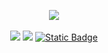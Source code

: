 <div align="center">

  <img src="https://media.giphy.com/media/10RVT8mge0xQwU/giphy.gif"></img>
    <br />
  <br />
  <a href="mailto:alvarez1@kenyon.edu"><img src="https://img.shields.io/badge/gmail-white?style=for-the-badge&logo=gmail&logoColor=black"></img></a>
  <a href="https://www.linkedin.com/in/richardalvarez-/"><img src="https://img.shields.io/badge/Linkedin-white?style=for-the-badge&logo=linkedin&logoColor=black"></img></a>
  <a href="https://raulduke.com"><img alt="Static Badge" src="https://img.shields.io/badge/raulduke.com-white?style=for-the-badge&logo=data%3Aimage%2Fpng%3Bbase64%2CiVBORw0KGgoAAAANSUhEUgAAADIAAAAyCAYAAAAeP4ixAAAACXBIWXMAAAsTAAALEwEAmpwYAAAF0UlEQVR4nO1aaW%2BWRRQ93SjoB4orUONWIZqYSGKRYvyAUVEhGsWlpS4xEhGhVlGMilAQoqKIGuOCEpHoB%2F8AiQIquEUjllpZqlVUqBaXpCh8si285ibnkuPk2d72LVbTkzzp%2B8zce%2Be5M3PvnJkpMIT%2FL0YBuA7A0wA2AGgH0AWgl4%2F9%2FoZ1KwHMAFCBQYLhAG4G8C6AHgC5PB%2FT2QSgnraOOqzR%2BwH8Ih9lvX5I3u0Dp8n7NDrs74eo4%2B%2F7AMwHUH60nLgQQJt8wHYA9wFYIr3cIPIu52gUB5qou0PkdgKoGehReEZ63eb7jQCKAEwE0A3gMIDbA73QEcMdLPsLQDVt1NKmj%2B6qgZhuFpQfSo8vAlDKOvvbwroXInSjHDG8zPJtga3FEm9bAIwslBNjAbTS8PcALgjq72LdDwBG5OHIsQD2su7OoG4S7VndlwBG99eJEwHsllgYE9SXAdjD%2BpkxNuIcATOed4LZCjtwO%2Bu%2FBXB8X52wYX6Phv4EUJXwIeZMSR8csTY6WG8pOEQV27b6jQltJGJlkPMPAngWwHiRcUctZtAHR8CY8HTtGM%2B2DgbfsAJ54kpmoG5mofV8d4MW3MuZwbpT5nCaI2Now2wtl8SRY5vr%2BQ2eFadmdWKExMXDUj4BwFoA%2B4NeshS6mVloHoArmI6rSFtcbhTLJlKmgTpb%2BJFqs4ttWZuORRIvmdLyfCrsighAwzAAV0mQF%2FLZQ9vDYtr1dcYW1USUC%2B0wg0nYR7kpAC5jB6whKdwK4Dv2rPaylX1OmVcB3EvdKUJTknAN5TpjnD2Cmyj4FVfbOJxCuT8AFCc2nR4jYFs%2BZStT5JzOGBOIxSYKzUlp%2BGrKvY90ZHEEtJWj7STMo5yNaiwN6eaTtvg8SmNPFtCRpyi3NMMi7d9pCWQI%2Fwm0cXjrpOxumR4PSXkdy77gu%2FOiWyIIZY4ruON6lhkZNXzN9xtEpkF0lTnMkH1LLB6j0BtS9pkYbJbyN1m2MIibt0TmY9G1TOh4nWW2GQNjzd7XicynousOG15j2bIkR6op9DsJWhVpQQt7wOrOYsr9le9nU3eCrBdGBk%2Bl7i4ZrXOYQjv5fi51a%2Fj%2BG217u62Sbl33Z76fl%2BRIkazYNULoHuC21KfXZP62RhRObS4ivfERWyjTyzurPWjXWfAkafdBAI9E6Nq%2BKBXPy9DtZM%2BcJr3UTHKX43RSrGL54xwFkz%2BD%2Boc5vZaIjMJ2l2G7p8foZkn7uFimV46kLowX7z0ldeBIqO4nUvdRoGvkUXFJoPtBRKzpqKWihHPVA80OChyNUh41vMUy%2F3NchaMy2I8RFMjiyp2wZ7bUzZXyjhT69A%2BsFYquq%2FxJcjAQN7yvsN7kTpby42gvx9OYKKxjfcguVPe5rE4MYbCggsPXwymUhKUcZiN6hSKNfkbgi2S%2FSKPTeAvMwUrjGyj3TpaNVVvKhqmScgcKtLEqlmOfsQlyRcIwatO2up0Ze0a3ulNlq7uRW93dwUHFfpZtpcwa6uSz1b2Wcj%2BlbXUNs2RUBuvhw23IuCC2Bsw26Tiom8dBL3Hhupyc6EwmEJerYFk1ZeZSZ3PG46DFrGvJMJ2P4NKUA7pt5ESFPqBbRttJB3RGofKC76FzEthGCsdFZLn%2BHJk2RRyZjmNbB4JveAJ9QIl8aNwhdj3r98odRz6OlDJwsxxib%2BjrIbbhBB5R%2Bt4jTI1lco9R3wdHbk24VqiUTVU7%2BVa%2FMJqXLd5geL83RxjtMXle9HTEXPRMpj0PbiWf%2FUIF9wfOapukB0slQF%2FMw5HVLG%2BWaVlG%2BjMgV2%2BO4QzAXhnuOqbCaqHZszI4Mlu2CefTht14%2BTTu5T8eDOjde43QhBx%2FL5Ds08sjpDhH7gmupxfwgMLldmTdARYC5TxJ70z4hwH754Dp8j5dbrii%2FmHAsldjFuoxUA7NJHcKV%2BcsTzfTau2%2F5UAURpLU2Rb4bZ4edjFwe%2Fi7jXUreNdR8EAeAgYJ%2FgaUAMCq2lzt9QAAAABJRU5ErkJggg%3D%3D"></a>
</div>

<br />

<!--[![Resume](https://github.com/raulduk3/raulduk3/blob/main/Richard_Alvarez_Resume_1.jpg?raw=true)](https://www.raulduke.com/) --> 
